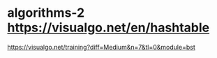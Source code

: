 # algorithms-2 https://visualgo.net/en/hashtable
https://visualgo.net/training?diff=Medium&n=7&tl=0&module=bst
